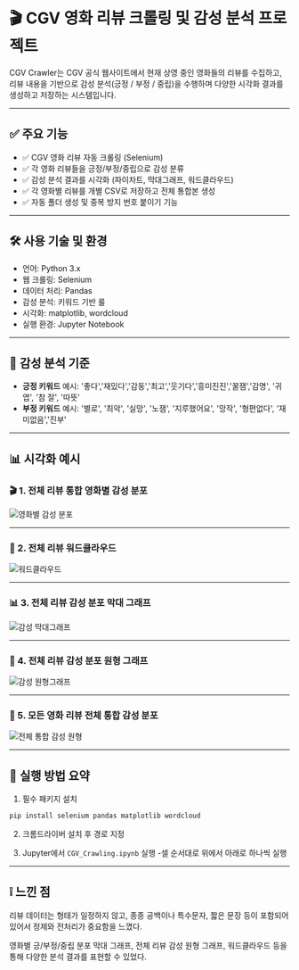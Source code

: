 
# 🎬 CGV 영화 리뷰 크롤링 및 감성 분석 프로젝트

CGV Crawler는 CGV 공식 웹사이트에서 현재 상영 중인 영화들의 리뷰를 수집하고, 리뷰 내용을 기반으로 감성 분석(긍정 / 부정 / 중립)을 수행하며 다양한 시각화 결과를 생성하고 저장하는 시스템입니다.  

---

## ✅ 주요 기능

- ✅ CGV 영화 리뷰 자동 크롤링 (Selenium)
- ✅ 각 영화 리뷰들을 긍정/부정/중립으로 감성 분류
- ✅ 감성 분석 결과를 시각화 (파이차트, 막대그래프, 워드클라우드)
- ✅ 각 영화별 리뷰를 개별 CSV로 저장하고 전체 통합본 생성
- ✅ 자동 폴더 생성 및 중복 방지 번호 붙이기 기능

---

## 🛠 사용 기술 및 환경

- 언어: Python 3.x
- 웹 크롤링: Selenium
- 데이터 처리: Pandas
- 감성 분석: 키워드 기반 룰
- 시각화: matplotlib, wordcloud
- 실행 환경: Jupyter Notebook

---

## 🧠 감성 분석 기준

- **긍정 키워드** 예시: '좋다','재밌다','감동','최고','웃기다','흥미진진','꿀잼','감명', '귀엽', '참 잘', '따뜻'
- **부정 키워드** 예시: '별로', '최악', '실망', '노잼', '지루했어요', '망작', '형편없다', '재미없음','진부'

---

## 📊 시각화 예시

### 🎬 1. 전체 리뷰 통합 영화별 감성 분포
![영화별 감성 분포](./7245827d-6d25-42b5-abea-0eb95a12e37d.png)

---

### 🌈 2. 전체 리뷰 워드클라우드
![워드클라우드](./f8548c14-36b8-42b1-adc3-9e06fe6e0da9.png)

---

### 📊 3. 전체 리뷰 감성 분포 막대 그래프
![감성 막대그래프](./dd687d0f-3a08-40e7-9075-7b429f131aa7.png)

---

### 🥧 4. 전체 리뷰 감성 분포 원형 그래프
![감성 원형그래프](./8a780aef-2c43-4b67-81c2-9b729c174038.png)

---

### 🧠 5. 모든 영화 리뷰 전체 통합 감성 분포
![전체 통합 감성 원형](./7ae4a0db-1c7c-4003-ad74-a54dd4c33c26.png)

---

## 📌 실행 방법 요약

1. 필수 패키지 설치
```bash
pip install selenium pandas matplotlib wordcloud
```

2. 크롬드라이버 설치 후 경로 지정

3. Jupyter에서 `CGV_Crawling.ipynb` 실행
-셀 순서대로 위에서 아래로 하나씩 실행

---

## ❕ 느낀 점

리뷰 데이터는 형태가 일정하지 않고, 종종 공백이나 특수문자, 짧은 문장 등이 포함되어 있어서 정제와 전처리가 중요함을 느꼈다.

영화별 긍/부정/중립 분포 막대 그래프, 전체 리뷰 감성 원형 그래프, 워드클라우드 등을 통해 다양한 분석 결과를 표현할 수 있었다.